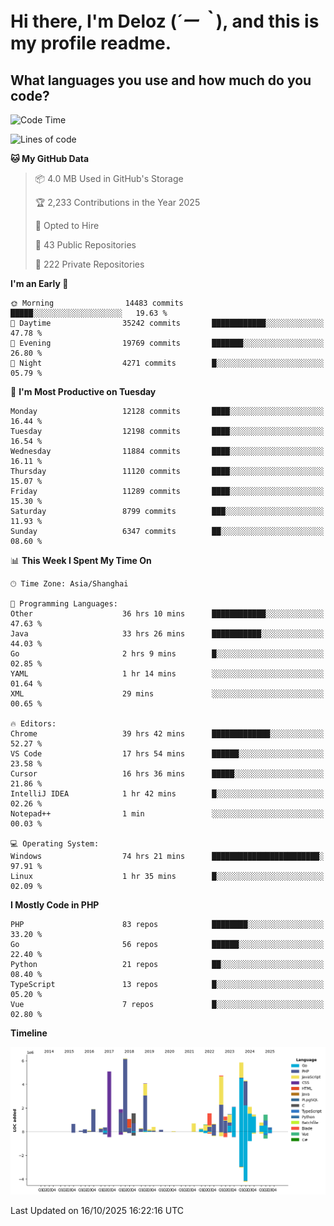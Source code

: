# **Hi there, I'm Deloz (*´ー｀*), and this is my profile readme.**

## **What languages you use and how much do you code?**

<!--START_SECTION:waka-->
![Code Time](http://img.shields.io/badge/Code%20Time-7%2C777%20hrs%2055%20mins-blue)

![Lines of code](https://img.shields.io/badge/From%20Hello%20World%20I%27ve%20Written-54.0%20million%20lines%20of%20code-blue)

**🐱 My GitHub Data** 

> 📦 4.0 MB Used in GitHub's Storage 
 > 
> 🏆 2,233 Contributions in the Year 2025
 > 
> 💼 Opted to Hire
 > 
> 📜 43 Public Repositories 
 > 
> 🔑 222 Private Repositories 
 > 
**I'm an Early 🐤** 

```text
🌞 Morning                14483 commits       █████░░░░░░░░░░░░░░░░░░░░   19.63 % 
🌆 Daytime                35242 commits       ████████████░░░░░░░░░░░░░   47.78 % 
🌃 Evening                19769 commits       ███████░░░░░░░░░░░░░░░░░░   26.80 % 
🌙 Night                  4271 commits        █░░░░░░░░░░░░░░░░░░░░░░░░   05.79 % 
```
📅 **I'm Most Productive on Tuesday** 

```text
Monday                   12128 commits       ████░░░░░░░░░░░░░░░░░░░░░   16.44 % 
Tuesday                  12198 commits       ████░░░░░░░░░░░░░░░░░░░░░   16.54 % 
Wednesday                11884 commits       ████░░░░░░░░░░░░░░░░░░░░░   16.11 % 
Thursday                 11120 commits       ████░░░░░░░░░░░░░░░░░░░░░   15.07 % 
Friday                   11289 commits       ████░░░░░░░░░░░░░░░░░░░░░   15.30 % 
Saturday                 8799 commits        ███░░░░░░░░░░░░░░░░░░░░░░   11.93 % 
Sunday                   6347 commits        ██░░░░░░░░░░░░░░░░░░░░░░░   08.60 % 
```


📊 **This Week I Spent My Time On** 

```text
🕑︎ Time Zone: Asia/Shanghai

💬 Programming Languages: 
Other                    36 hrs 10 mins      ████████████░░░░░░░░░░░░░   47.63 % 
Java                     33 hrs 26 mins      ███████████░░░░░░░░░░░░░░   44.03 % 
Go                       2 hrs 9 mins        █░░░░░░░░░░░░░░░░░░░░░░░░   02.85 % 
YAML                     1 hr 14 mins        ░░░░░░░░░░░░░░░░░░░░░░░░░   01.64 % 
XML                      29 mins             ░░░░░░░░░░░░░░░░░░░░░░░░░   00.65 % 

🔥 Editors: 
Chrome                   39 hrs 42 mins      █████████████░░░░░░░░░░░░   52.27 % 
VS Code                  17 hrs 54 mins      ██████░░░░░░░░░░░░░░░░░░░   23.58 % 
Cursor                   16 hrs 36 mins      █████░░░░░░░░░░░░░░░░░░░░   21.86 % 
IntelliJ IDEA            1 hr 42 mins        █░░░░░░░░░░░░░░░░░░░░░░░░   02.26 % 
Notepad++                1 min               ░░░░░░░░░░░░░░░░░░░░░░░░░   00.03 % 

💻 Operating System: 
Windows                  74 hrs 21 mins      ████████████████████████░   97.91 % 
Linux                    1 hr 35 mins        █░░░░░░░░░░░░░░░░░░░░░░░░   02.09 % 
```

**I Mostly Code in PHP** 

```text
PHP                      83 repos            ████████░░░░░░░░░░░░░░░░░   33.20 % 
Go                       56 repos            ██████░░░░░░░░░░░░░░░░░░░   22.40 % 
Python                   21 repos            ██░░░░░░░░░░░░░░░░░░░░░░░   08.40 % 
TypeScript               13 repos            █░░░░░░░░░░░░░░░░░░░░░░░░   05.20 % 
Vue                      7 repos             █░░░░░░░░░░░░░░░░░░░░░░░░   02.80 % 
```



**Timeline**

![Lines of Code chart](https://raw.githubusercontent.com/deloz/deloz/main/assets/bar_graph.png)


 Last Updated on 16/10/2025 16:22:16 UTC
<!--END_SECTION:waka-->
